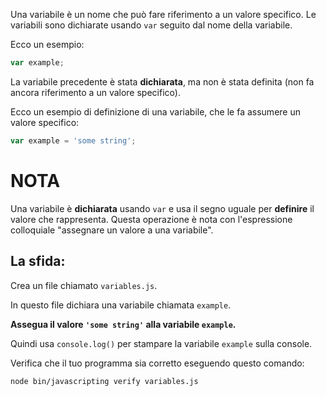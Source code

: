 Una variabile è un nome che può fare riferimento a un valore specifico. Le variabili sono dichiarate usando `var` seguito dal nome della variabile.

Ecco un esempio:

```js
var example;
```

La variabile precedente è stata **dichiarata**, ma non è stata definita (non fa ancora riferimento a un valore specifico).

Ecco un esempio di definizione di una variabile, che le fa assumere un valore specifico:

```js
var example = 'some string';
```

# NOTA

Una variabile è **dichiarata** usando `var` e usa il segno uguale per **definire** il valore che rappresenta. Questa operazione è nota con l'espressione colloquiale "assegnare un valore a una variabile".

## La sfida:

Crea un file chiamato `variables.js`.

In questo file dichiara una variabile chiamata `example`.

**Assegua il valore `'some string'` alla variabile `example`.**

Quindi usa `console.log()` per stampare la variabile `example` sulla console.

Verifica che il tuo programma sia corretto eseguendo questo comando:

`node bin/javascripting verify variables.js`
